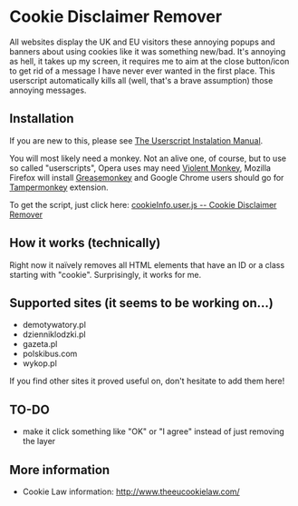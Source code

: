 Cookie Disclaimer Remover
=========================

All websites display the UK and EU visitors these annoying popups and banners 
about using cookies like it was something new/bad. It's annoying as hell, 
it takes up my screen, it requires me to aim at the close button/icon to get 
rid of a message I have never ever wanted in the first place. This userscript 
automatically kills all (well, that's a brave assumption) those annoying 
messages.


Installation
------------

If you are new to this, please see [The Userscript Instalation Manual][1].

You will most likely need a monkey. Not an alive one, of course, but to use
so called "userscripts", Opera uses may need [Violent Monkey][3],
Mozilla Firefox will install [Greasemonkey][4] and Google Chrome users should
go for [Tampermonkey][5] extension.

To get the script, just click here: [cookieInfo.user.js -- Cookie Disclaimer Remover][2]


How it works (technically)
--------------------------

Right now it naïvely removes all HTML elements that have an ID or a class 
starting with "cookie". Surprisingly, it works for me.


Supported sites (it seems to be working on...)
----------------------------------------------

* demotywatory.pl
* dzienniklodzki.pl
* gazeta.pl
* polskibus.com
* wykop.pl

If you find other sites it proved useful on, don't hesitate to add them here!

TO-DO
-----

* make it click something like "OK" or "I agree" instead of just removing the layer

More information
----------------

* Cookie Law information: http://www.theeucookielaw.com/



[1]: http://userscripts.org/about/installing
[3]: https://addons.opera.com/pl/extensions/details/violent-monkey/
[4]: https://addons.mozilla.org/pl/firefox/addon/greasemonkey/
[5]: https://chrome.google.com/webstore/detail/tampermonkey/dhdgffkkebhmkfjojejmpbldmpobfkfo
[2]: https://raw.github.com/ikari-pl/cookie-disclaimer-remover/master/cookieInfo.user.js